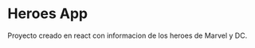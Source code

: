# Heroes App

Proyecto creado en react con informacion de los heroes de Marvel y DC.

<!-- TODO: **Demo:** link de la demo

### Caracteristicas generales:

- La informacion se obtiene desde una API
- Manejo de las rutas con React Router
- Buscador que permite buscar heroes en una API / muestra un mensaje de error si no se encontro ningun heroe o se produjo un error al realizar la peticion

- La página muestra los veinte primeros personajes de la API de Rick and Morty
- Paginación
- Manejo del estado de la aplicación mediante Context api
- Creacion e implementacion de custom hooks con el fin de optimizar el código
- La página web es responsive
- Tests de integración con Cypress

### Instalación:

1. Clonar el repositorio en tu ordenador

```
git clone https://github.com/gabrielvieyra/heroes-app.git
```

2. Instalar las dependencias del proyecto

```
npm install
```

3. Iniciar el servidor local

```
npm run dev
```

4. ¡Listo!

### Tecnologías utilizadas:

- HTML
- Sass
- TypeScript
- React
- Git / Github
- Jest / React Testing Library

### Imágenes:

TODO: Captura de pantalla 01
TODO: Captura de pantalla 02 -->

<!--
- Rick and Morty App:

- UI:
- Header*
- Loading / Spinner*
- Paginacion*
- Botones*
- Card*
- Scroll personalizado*
- Responsive*

- TODO:
- mostrar un aviso o algo si no se cargo ningun personaje

- Commits:
- agrego archivo readme
- configuro los estilos

challenge@alkemy.org
react

https://github.com/ezegonzalez912/alkemy-heroes-app/tree/main/src
https://github.com/livchits/superheroes-app/tree/89c5097948872ab5dd90ea2c2b7c13fbc3920be8
-->

<!--
- Portfolio :

- TODO:
- Seguir chusmeando feedback que goncy dio sobre proyectos en su discord (seguir con esto despues de un tiempo)
-->

<!--
- Proyecto:

- UI:
- Header
- Loading / Spinner
- Paginacion
- Botones
- Card
- Buscador
- Footer
- Toast
- Modal
- Scroll personalizado
- Responsive
- Dark Mode
- Lazy Loading en las imágenes

- Portfolio
- Dark Mode
- Responsive (menu mobile)

- https://octaviocossytorquati.vercel.app/
- https://github.com/GonzaloVivas/coder-vivas/tree/master/src
- https://github.com/jmsanchezdiaz?tab=repositories

- Peliculas
- Login, Registro

- https://github.com/Lemongnz/lemonWeatherApp/tree/main/src/components
- https://github.com/gonza-lab/crm-react
- https://paletly.netlify.app/
- https://github.com/eguitler/netflox/blob/master/src/App.jsx
- https://github.com/MiaFate/challenge-giphy/commits/main
- https://github.com/FrancoCarini/coursetracker-front/blob/master/src/App.js

- Animaciones:
- Esqueletons, los podemos usar ej en las cards mientras carga la informacion

- Dark Mode:
- Para el switch de dark mode se suele usar el tipico sol o luna para que se identifique como tal
- Se usa mucho para portfolios

- Modal:
- Tiene que tener la funcionalidad de cerrarse cuando presionas la X y cuando tocas afuera del modal

- Router:
- Manejo de rutas con react router dom
- Al hacer click sobre un personaje te diriges a la pagina de detalle donde podes ver mas informacion del personaje
- La url del detalle de la pelicula es compatible ej si visitamos esa url directamente en el navegador se mostrara el detalle del personaje
- Si navegamos a una url inexistente saldra el mensaje de aviso 'Pelicula / Proximo estreno no encontrada'

- Tests:
- Tests unitarios con Jest para funciones
- Tests unitarios con React Testing Library para componentes
- Tests de integracion con Cypress
- Test unitarios con Jest y React Testing Library

- Buscador:
- Busqueda de personajes de la serie por nombre (probar con debunce)
- Si se busca por un texto por ejemplo "xxx" y no hay ningúna que coincida con dicho texto se debía mostrar un mensaje del tipo "No hay ningúna pelicula que coincida
con la palabra xxx"
- Al realizar una busqueda no se tendra en cuenta si la persona ha introducido el texto en mayusculas o minusculas
- Cuando vas tipeando en el input va filtrando automaticamente

- Listado:
- El listado de personajes se carga en orden alfabético / al azar

- Registro:
- Opcion de contraseña visible o no

- Lazy Loading en las imágenes:

- https://github.com/goncy/pency/blob/master/ui/feedback/Image.tsx (ejemplo de lazy loading)
-->
